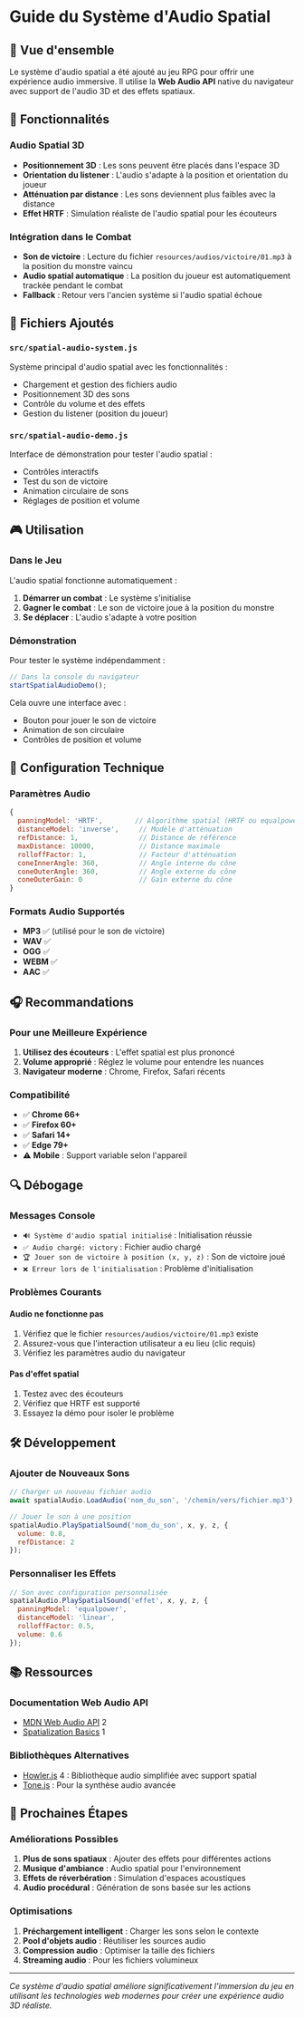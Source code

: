 # Guide du Système d'Audio Spatial

## 🎵 Vue d'ensemble

Le système d'audio spatial a été ajouté au jeu RPG pour offrir une expérience audio immersive. Il utilise la **Web Audio API** native du navigateur avec support de l'audio 3D et des effets spatiaux.

## 🚀 Fonctionnalités

### Audio Spatial 3D
- **Positionnement 3D** : Les sons peuvent être placés dans l'espace 3D
- **Orientation du listener** : L'audio s'adapte à la position et orientation du joueur
- **Atténuation par distance** : Les sons deviennent plus faibles avec la distance
- **Effet HRTF** : Simulation réaliste de l'audio spatial pour les écouteurs

### Intégration dans le Combat
- **Son de victoire** : Lecture du fichier `resources/audios/victoire/01.mp3` à la position du monstre vaincu
- **Audio spatial automatique** : La position du joueur est automatiquement trackée pendant le combat
- **Fallback** : Retour vers l'ancien système si l'audio spatial échoue

## 📁 Fichiers Ajoutés

### `src/spatial-audio-system.js`
Système principal d'audio spatial avec les fonctionnalités :
- Chargement et gestion des fichiers audio
- Positionnement 3D des sons
- Contrôle du volume et des effets
- Gestion du listener (position du joueur)

### `src/spatial-audio-demo.js`
Interface de démonstration pour tester l'audio spatial :
- Contrôles interactifs
- Test du son de victoire
- Animation circulaire de sons
- Réglages de position et volume

## 🎮 Utilisation

### Dans le Jeu
L'audio spatial fonctionne automatiquement :
1. **Démarrer un combat** : Le système s'initialise
2. **Gagner le combat** : Le son de victoire joue à la position du monstre
3. **Se déplacer** : L'audio s'adapte à votre position

### Démonstration
Pour tester le système indépendamment :
```javascript
// Dans la console du navigateur
startSpatialAudioDemo();
```

Cela ouvre une interface avec :
- Bouton pour jouer le son de victoire
- Animation de son circulaire
- Contrôles de position et volume

## 🔧 Configuration Technique

### Paramètres Audio
```javascript
{
  panningModel: 'HRTF',        // Algorithme spatial (HRTF ou equalpower)
  distanceModel: 'inverse',     // Modèle d'atténuation
  refDistance: 1,               // Distance de référence
  maxDistance: 10000,           // Distance maximale
  rolloffFactor: 1,             // Facteur d'atténuation
  coneInnerAngle: 360,          // Angle interne du cône
  coneOuterAngle: 360,          // Angle externe du cône
  coneOuterGain: 0              // Gain externe du cône
}
```

### Formats Audio Supportés
- **MP3** ✅ (utilisé pour le son de victoire)
- **WAV** ✅
- **OGG** ✅
- **WEBM** ✅
- **AAC** ✅

## 🎧 Recommandations

### Pour une Meilleure Expérience
1. **Utilisez des écouteurs** : L'effet spatial est plus prononcé
2. **Volume approprié** : Réglez le volume pour entendre les nuances
3. **Navigateur moderne** : Chrome, Firefox, Safari récents

### Compatibilité
- ✅ **Chrome 66+**
- ✅ **Firefox 60+**
- ✅ **Safari 14+**
- ✅ **Edge 79+**
- ⚠️ **Mobile** : Support variable selon l'appareil

## 🔍 Débogage

### Messages Console
- `🔊 Système d'audio spatial initialisé` : Initialisation réussie
- `✅ Audio chargé: victory` : Fichier audio chargé
- `🏆 Jouer son de victoire à position (x, y, z)` : Son de victoire joué
- `❌ Erreur lors de l'initialisation` : Problème d'initialisation

### Problèmes Courants

#### Audio ne fonctionne pas
1. Vérifiez que le fichier `resources/audios/victoire/01.mp3` existe
2. Assurez-vous que l'interaction utilisateur a eu lieu (clic requis)
3. Vérifiez les paramètres audio du navigateur

#### Pas d'effet spatial
1. Testez avec des écouteurs
2. Vérifiez que HRTF est supporté
3. Essayez la démo pour isoler le problème

## 🛠️ Développement

### Ajouter de Nouveaux Sons
```javascript
// Charger un nouveau fichier audio
await spatialAudio.LoadAudio('nom_du_son', '/chemin/vers/fichier.mp3');

// Jouer le son à une position
spatialAudio.PlaySpatialSound('nom_du_son', x, y, z, {
  volume: 0.8,
  refDistance: 2
});
```

### Personnaliser les Effets
```javascript
// Son avec configuration personnalisée
spatialAudio.PlaySpatialSound('effet', x, y, z, {
  panningModel: 'equalpower',
  distanceModel: 'linear',
  rolloffFactor: 0.5,
  volume: 0.6
});
```

## 📚 Ressources

### Documentation Web Audio API
- [MDN Web Audio API](https://developer.mozilla.org/en-US/docs/Web/API/Web_Audio_API) <mcreference link="https://developer.mozilla.org/en-US/docs/Web/API/Web_Audio_API" index="2">2</mcreference>
- [Spatialization Basics](https://developer.mozilla.org/en-US/docs/Web/API/Web_Audio_API/Web_audio_spatialization_basics) <mcreference link="https://developer.mozilla.org/en-US/docs/Web/API/Web_Audio_API/Web_audio_spatialization_basics" index="1">1</mcreference>

### Bibliothèques Alternatives
- [Howler.js](https://howlerjs.com/) <mcreference link="https://howlerjs.com/" index="4">4</mcreference> : Bibliothèque audio simplifiée avec support spatial
- [Tone.js](https://tonejs.github.io/) : Pour la synthèse audio avancée

## 🎯 Prochaines Étapes

### Améliorations Possibles
1. **Plus de sons spatiaux** : Ajouter des effets pour différentes actions
2. **Musique d'ambiance** : Audio spatial pour l'environnement
3. **Effets de réverbération** : Simulation d'espaces acoustiques
4. **Audio procédural** : Génération de sons basée sur les actions

### Optimisations
1. **Préchargement intelligent** : Charger les sons selon le contexte
2. **Pool d'objets audio** : Réutiliser les sources audio
3. **Compression audio** : Optimiser la taille des fichiers
4. **Streaming audio** : Pour les fichiers volumineux

---

*Ce système d'audio spatial améliore significativement l'immersion du jeu en utilisant les technologies web modernes pour créer une expérience audio 3D réaliste.*